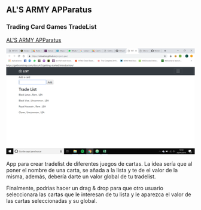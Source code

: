 ## AL'S ARMY APParatus
### Trading Card Games TradeList
[AL'S ARMY APParatus](https://virtualrez.github.io/project_ajax/ "Al's Army Homepage")

<img src="/imagenes/readme_img.png" alt="">

App para crear tradelist de diferentes juegos de cartas.
La idea sería que al poner el nombre de una carta, se añada a la lista y te de el valor de la misma,
además, debería darte un valor global de tu tradelist.

Finalmente, podrias hacer un drag & drop para que otro usuario seleccionara las cartas que le
interesan de tu lista y le aparezca el valor de las cartas seleccionadas y su global.
